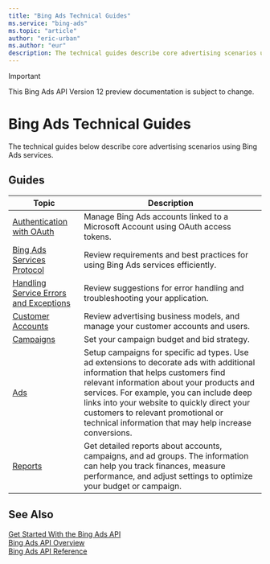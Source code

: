 ```yaml
---
title: "Bing Ads Technical Guides"
ms.service: "bing-ads"
ms.topic: "article"
author: "eric-urban"
ms.author: "eur"
description: The technical guides describe core advertising scenarios using Bing Ads services.
---
```

> [!IMPORTANT]
> This Bing Ads API Version 12 preview documentation is subject to change.

# Bing Ads Technical Guides
The technical guides below describe core advertising scenarios using Bing Ads services.

## Guides

|Topic|Description|
|---------|---------------|
|[Authentication with OAuth](../guides/authentication-oauth.md)|Manage Bing Ads accounts linked to a Microsoft Account using OAuth access tokens.|
|[Bing Ads Services Protocol](../guides/services-protocol.md)|Review requirements and best practices for using Bing Ads services efficiently.|
|[Handling Service Errors and Exceptions](../guides/handle-service-errors-exceptions.md)|Review suggestions for error handling and troubleshooting your application.|
|[Customer Accounts](../guides/customer-accounts.md)|Review advertising business models, and manage your customer accounts and users.|
|[Campaigns](../guides/campaigns.md)|Set your campaign budget and bid strategy.|
|[Ads](../guides/ads.md)|Setup campaigns for specific ad types. Use ad extensions to decorate ads with additional information that helps customers find relevant information about your products and services. For example, you can include deep links into your website to quickly direct your customers to relevant promotional or technical information that may help increase conversions.|
|[Reports](../guides/reports.md)|Get detailed reports about accounts, campaigns, and ad groups. The information can help you track finances, measure performance, and adjust settings to optimize your budget or campaign.|

## See Also
[Get Started With the Bing Ads API](../guides/get-started.md)  
[Bing Ads API Overview](../guides/index.md)  
[Bing Ads API Reference](../guides/reference.md)  

